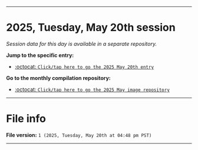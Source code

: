 
***

# 2025, Tuesday, May 20th session

_Session data for this day is available in a separate repository._

**Jump to the specific entry:**

- [:octocat: `Click/tap here to go the 2025 May 20th entry`](https://github.com/seanpm2001/SeansLifeArchive_Images_MotorWorld_CarFactory_Y2025_V5/tree/SeansLifeArchive_Images_MotorWorld_CarFactory_Y2025_V5_Main-dev/2025/05_May/20/)

**Go to the monthly compilation repository:**

- [:octocat: `Click/tap here to go the 2025 May image repository`](https://github.com/seanpm2001/SeansLifeArchive_Images_MotorWorld_CarFactory_Y2025_V5/)

***

# File info

**File version:** `1 (2025, Tuesday, May 20th at 04:48 pm PST)`

***
